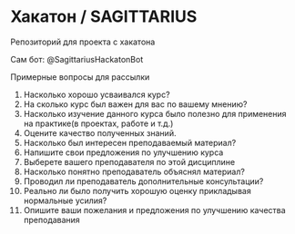 # Хакатон / SAGITTARIUS
Репозиторий для проекта с хакатона

Сам бот: @SagittariusHackatonBot

Примерные вопросы для рассылки
1) Насколько хорошо усваивался курс?
2) На сколько курс был важен для вас по вашему мнению?
3) Насколько изучение данного курса было полезно для применения на практике(в проектах, работе и т.д.)
4) Оцените качество полученных знаний.
5) Насколько был интересен преподаваемый материал?
6) Напишите свои предложения по улучшению курса
7) Выберете вашего преподавателя по этой дисциплине
8) Насколько понятно преподаватель объяснял материал?
9) Проводил ли преподаватель дополнительные консультации?
10) Реально ли было получить хорошую оценку прикладывая нормальные усилия?
11) Опишите ваши пожелания и предложения по улучшению качества преподавания